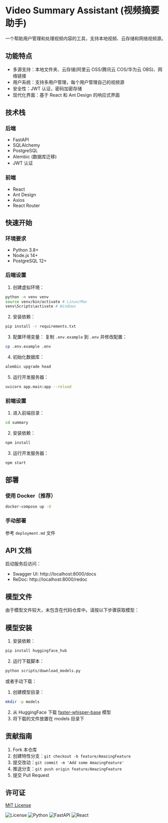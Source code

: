 # Video Summary Assistant (视频摘要助手)

一个帮助用户管理和处理视频内容的工具，支持本地视频、云存储和网络视频源。

## 功能特点

- 多源支持：本地文件夹、云存储(阿里云 OSS/腾讯云 COS/华为云 OBS)、网络链接
- 用户系统：支持多用户管理，每个用户管理自己的视频源
- 安全性：JWT 认证，密码加密存储
- 现代化界面：基于 React 和 Ant Design 的响应式界面

## 技术栈

### 后端

- FastAPI
- SQLAlchemy
- PostgreSQL
- Alembic (数据库迁移)
- JWT 认证

### 前端

- React
- Ant Design
- Axios
- React Router

## 快速开始

### 环境要求

- Python 3.8+
- Node.js 14+
- PostgreSQL 12+

### 后端设置

1. 创建虚拟环境：

```bash
python -m venv venv
source venv/bin/activate # Linux/Mac
venv\Scripts\activate # Windows
```

2. 安装依赖：

```bash
pip install -r requirements.txt
```

3. 配置环境变量：
   复制 `.env.example` 到 `.env` 并修改配置：

```bash
cp .env.example .env
```

4. 初始化数据库：

```bash
alembic upgrade head
```

5. 运行开发服务器：

```bash
uvicorn app.main:app --reload
```

### 前端设置

1. 进入前端目录：

```bash
cd summary
```

2. 安装依赖：

```bash
npm install
```

3. 运行开发服务器：

```bash
npm start
```

## 部署

### 使用 Docker（推荐）

```bash
docker-compose up -d
```

### 手动部署

参考 `deployment.md` 文件

## API 文档

启动服务后访问：

- Swagger UI: http://localhost:8000/docs
- ReDoc: http://localhost:8000/redoc

## 模型文件

由于模型文件较大，未包含在代码仓库中。请按以下步骤获取模型：

## 模型安装

1. 安装依赖：

```bash
pip install huggingface_hub
```

2. 运行下载脚本：

```bash
python scripts/download_models.py
```

或者手动下载：

1. 创建模型目录：

```bash
mkdir -p models
```

2. 从 HuggingFace 下载 [faster-whisper-base](https://huggingface.co/Systran/faster-whisper-base) 模型
3. 将下载的文件放置在 models 目录下

## 贡献指南

1. Fork 本仓库
2. 创建特性分支：`git checkout -b feature/AmazingFeature`
3. 提交改动：`git commit -m 'Add some AmazingFeature'`
4. 推送分支：`git push origin feature/AmazingFeature`
5. 提交 Pull Request

## 许可证

[MIT License](LICENSE)

![License](https://img.shields.io/badge/license-MIT-blue.svg)
![Python](https://img.shields.io/badge/python-3.8+-blue.svg)
![FastAPI](https://img.shields.io/badge/FastAPI-0.104.1+-blue.svg)
![React](https://img.shields.io/badge/react-18.2.0+-blue.svg)
